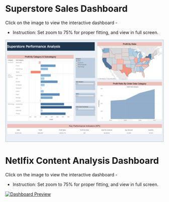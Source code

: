 # Superstore Sales Dashboard

Click on the image to view the interactive dashboard - 
* Instruction: Set zoom to 75% for proper fitting, and view in full screen.

[![Dashboard Preview](/Superstore_Sales_Dashboard.png)](https://public.tableau.com/views/superstore_tableau_17433550372140/PerformanceDashboard?:language=en-US&:sid=&:redirect=auth&:display_count=n&:origin=viz_share_link)

# Netlfix Content Analysis Dashboard

Click on the image to view the interactive dashboard - 
* Instruction: Set zoom to 75% for proper fitting, and view in full screen.

[![Dashboard Preview](/Netlfix_Analysis_Dashboard.png)](https://public.tableau.com/views/Netflix_Da4/Netflix?:language=en-US&:sid=&:redirect=auth&:display_count=n&:origin=viz_share_link)
